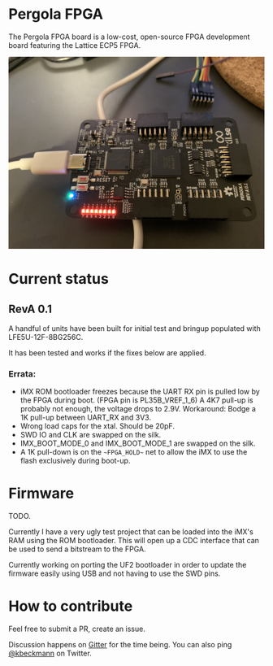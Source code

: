 # Pergola FPGA

The Pergola FPGA board is a low-cost, open-source FPGA development board featuring the Lattice ECP5 FPGA.

![Pergola FPGA top view](img/top.jpg)

# Current status

## RevA 0.1

A handful of units have been built for initial test and bringup populated with LFE5U-12F-8BG256C.

It has been tested and works if the fixes below are applied.

### Errata:

- iMX ROM bootloader freezes because the UART RX pin is pulled
   low by the FPGA during boot. (FPGA pin is PL35B_VREF_1_6)
   A 4K7 pull-up is probably not enough, the voltage drops to 2.9V.
   Workaround: Bodge a 1K pull-up between UART_RX and 3V3.
- Wrong load caps for the xtal. Should be 20pF.
- SWD IO and CLK are swapped on the silk.
- IMX_BOOT_MODE_0 and IMX_BOOT_MODE_1 are swapped on the silk.
- A 1K pull-down is on the `~FPGA_HOLD~` net to allow the iMX to use the flash exclusively during boot-up.

# Firmware
TODO.

Currently I have a very ugly test project that can be loaded into the iMX's RAM using the ROM bootloader. This will open up a CDC interface that can be used to send a bitstream to the FPGA.

Currently working on porting the UF2 bootloader in order to update the firmware easily using USB and not having to use the SWD pins.

# How to contribute

Feel free to submit a PR, create an issue.

Discussion happens on [Gitter](https://gitter.im/pergola-fpga/Lobby) for the time being. You can also ping [@kbeckmann](https://twitter.com/kbeckmann) on Twitter.

